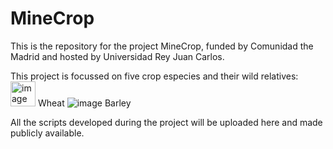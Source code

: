 # MineCrop

This is the repository for the project MineCrop, funded by Comunidad the Madrid and hosted by Universidad Rey Juan Carlos. 

This project is focussed on five crop especies and their wild relatives:
<img width="40" alt="image" src="https://github.com/user-attachments/assets/9e3b9bca-dd01-4c53-9979-e60fb3933745" /> Wheat ![image](https://github.com/user-attachments/assets/5887d8be-4e5a-45c2-a789-61ca67f69f8c) Barley

All the scripts developed during the project will be uploaded here and made publicly available.
